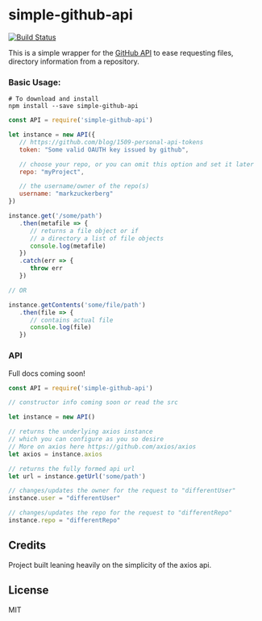 simple-github-api
====

[![Build Status](https://travis-ci.org/DarkPurple141/github-api-query.svg?branch=master)](https://travis-ci.org/DarkPurple141/github-api-query)

This is a simple wrapper for the
[GitHub API](https://developer.github.com/v3/) to ease requesting files,
 directory information from a repository.

### Basic Usage:
```node
# To download and install
npm install --save simple-github-api
```

```js
const API = require('simple-github-api')

let instance = new API({
   // https://github.com/blog/1509-personal-api-tokens
   token: "Some valid OAUTH key issued by github",

   // choose your repo, or you can omit this option and set it later
   repo: "myProject",

   // the username/owner of the repo(s)
   username: "markzuckerberg"
})

instance.get('/some/path')
   .then(metafile => {
      // returns a file object or if
      // a directory a list of file objects
      console.log(metafile)
   })
   .catch(err => {
      throw err
   })

// OR

instance.getContents('some/file/path')
   .then(file => {
      // contains actual file
      console.log(file)
   })

```

### API

Full docs coming soon!

```js
const API = require('simple-github-api')

// constructor info coming soon or read the src

let instance = new API()

// returns the underlying axios instance
// which you can configure as you so desire
// More on axios here https://github.com/axios/axios
let axios = instance.axios

// returns the fully formed api url
let url = instance.getUrl('some/path')

// changes/updates the owner for the request to "differentUser"
instance.user = "differentUser"

// changes/updates the repo for the request to "differentRepo"
instance.repo = "differentRepo"
```

## Credits
Project built leaning heavily on the simplicity of the axios api.

## License
MIT
